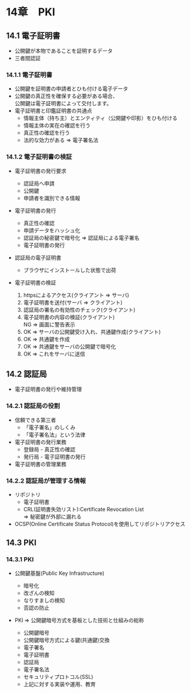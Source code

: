 # 14章　PKI
## 14.1 電子証明書

* 公開鍵が本物であることを証明するデータ
* 三者間認証

### 14.1.1 電子証明書

* 公開鍵を証明書の申請者とひも付ける電子データ
* 公開鍵の真正性を確保する必要がある場合、  
公開鍵は電子証明書によって交付します。
* 電子証明書と印鑑証明書の共通点
	* 情報主体（持ち主）とエンティティ（公開鍵や印影）をひも付ける
	* 情報主体の実在の確認を行う
	* 真正性の確認を行う
	* 法的な効力がある => 電子署名法

### 14.1.2 電子証明書の検証

* 電子証明書の発行要求
	* 認証局へ申請
	* 公開鍵
	* 申請者を識別できる情報

* 電子証明書の発行
	* 真正性の確認
	* 申請データをハッシュ化
	* 認証局の秘密鍵で暗号化 => 認証局による電子署名
	* 電子証明書の発行

* 認証局の電子証明書
	* ブラウザにインストールした状態で出荷

* 電子証明書の検証
	1. httpsによるアクセス(クライアント => サーバ)
	2. 電子証明書を送付(サーバ => クライアント)
	3. 認証局の署名の有効性のチェック(クライアント)
	4. 電子証明書の内容の検証(クライアント)  
	NG => 画面に警告表示
	5. OK => サーバの公開鍵受け入れ、共通鍵作成(クライアント)
	6. OK => 共通鍵を作成
	7. OK => 共通鍵をサーバの公開鍵で暗号化
	8. OK => これをサーバに送信

## 14.2 認証局

* 電子証明書の発行や維持管理

### 14.2.1 認証局の役割

* 信頼できる第三者
	* 「電子署名」のしくみ
	* 「電子署名法」という法律
* 電子証明書の発行業務
	- 登録局 - 真正性の確認
	- 発行局 - 電子証明書の発行
* 電子証明書の管理業務

### 14.2.2 認証局が管理する情報

* リポジトリ
	* 電子証明書
	* CRL(証明書失効リスト):Certificate Revocation List  
	=> 秘密鍵が外部に漏れる
* OCSP(Online Certificate Status Protocol)を使用してリポジトリアクセス

## 14.3 PKI
### 14.3.1 PKI

* 公開鍵基盤(Public Key Infrastructure)
	* 暗号化
	* 改ざんの検知
	* なりすましの検知
	* 否認の防止

* PKI => 公開鍵暗号方式を基板とした技術と仕組みの総称
	* 公開鍵暗号
	* 公開鍵暗号方式による鍵(共通鍵)交換 
	* 電子署名
	* 電子証明書
	* 認証局
	* 電子署名法
	* セキュリティプロトコル(SSL)
	* 上記に対する実装や運用、教育
